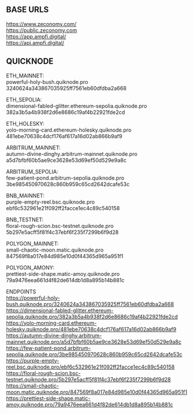## BASE URLS
https://www.zeconomy.com/<br>
https://public.zeconomy.com<br>
https://app.ampfi.digital/<br>
https://api.ampfi.digital/<br>

## QUICKNODE
ETH_MAINNET:<br>
powerful-holy-bush.quiknode.pro<br>
3240624a343867035925ff7561eb60dfdba2a668<br>

ETH_SEPOLIA:<br>
dimensional-fabled-glitter.ethereum-sepolia.quiknode.pro<br>
382a3b5a4b938f2d6e8686c19af4b22921fde2cd<br>

ETH_HOLESKY:<br>
yolo-morning-card.ethereum-holesky.quiknode.pro<br>
481ebe70638c4dcf176af617a16d02ab866b9af9<br>

ARBITRUM_MAINNET:<br>
autumn-divine-dinghy.arbitrum-mainnet.quiknode.pro<br>
a5d7bfbf60b5ae9ce3628e53d69ef50d529e9a8c<br>

ARBITRUM_SEPOLIA:<br>
few-patient-pond.arbitrum-sepolia.quiknode.pro<br>
3be985450970628c860b959c65cd2642dcafe53c<br>

BNB_MAINNET:<br>
purple-empty-reel.bsc.quiknode.pro<br>
ebf6c532961e21f092ff2facce1ec4c89c540158<br>

BNB_TESTNET:<br>
floral-rough-scion.bsc-testnet.quiknode.pro<br>
5b297e5acff5f81f4c37ebf6f235f7299b6f9d28<br>

POLYGON_MAINNET:<br>
small-chaotic-moon.matic.quiknode.pro<br>
847569f8a017e84d985e10d0f44365d965a951f1<br>

POLYGON_AMONY:<br>
prettiest-side-shape.matic-amoy.quiknode.pro<br>
79a9476eea661d4f82de614db1d8a895b14b881c<br>


ENDPOINTS<br>
https://powerful-holy-bush.quiknode.pro/3240624a343867035925ff7561eb60dfdba2a668<br>
https://dimensional-fabled-glitter.ethereum-sepolia.quiknode.pro/382a3b5a4b938f2d6e8686c19af4b22921fde2cd<br>
https://yolo-morning-card.ethereum-holesky.quiknode.pro/481ebe70638c4dcf176af617a16d02ab866b9af9<br>
https://autumn-divine-dinghy.arbitrum-mainnet.quiknode.pro/a5d7bfbf60b5ae9ce3628e53d69ef50d529e9a8c<br>
https://few-patient-pond.arbitrum-sepolia.quiknode.pro/3be985450970628c860b959c65cd2642dcafe53c<br>
https://purple-empty-reel.bsc.quiknode.pro/ebf6c532961e21f092ff2facce1ec4c89c540158<br>
https://floral-rough-scion.bsc-testnet.quiknode.pro/5b297e5acff5f81f4c37ebf6f235f7299b6f9d28<br>
https://small-chaotic-moon.matic.quiknode.pro/847569f8a017e84d985e10d0f44365d965a951f1<br>
https://prettiest-side-shape.matic-amoy.quiknode.pro/79a9476eea661d4f82de614db1d8a895b14b881c<br>
